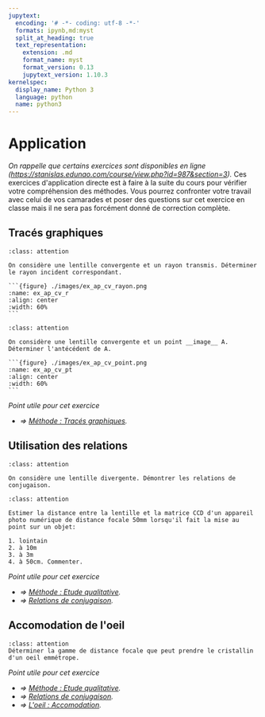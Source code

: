```yaml
---
jupytext:
  encoding: '# -*- coding: utf-8 -*-'
  formats: ipynb,md:myst
  split_at_heading: true
  text_representation:
    extension: .md
    format_name: myst
    format_version: 0.13
    jupytext_version: 1.10.3
kernelspec:
  display_name: Python 3
  language: python
  name: python3
---
```

# Application
_On rappelle que certains exercices sont disponibles en ligne (https://stanislas.edunao.com/course/view.php?id=987&section=3)._
Ces exercices d'application directe est à faire à la suite du cours pour vérifier votre compréhension des méthodes. Vous pourrez confronter votre travail avec celui de vos camarades et poser des questions sur cet exercice en classe mais il ne sera pas forcément donné de correction complète.

## Tracés graphiques
````{admonition} Exercice 
:class: attention

On considère une lentille convergente et un rayon transmis. Déterminer le rayon incident correspondant.

```{figure} ./images/ex_ap_cv_rayon.png
:name: ex_ap_cv_r
:align: center
:width: 60%
```
````

````{admonition} Exercice 
:class: attention

On considère une lentille convergente et un point __image__ A. Déterminer l'antécédent de A.

```{figure} ./images/ex_ap_cv_point.png
:name: ex_ap_cv_pt
:align: center
:width: 60%
```
````

_Point utile pour cet exercice_
* _$\Longrightarrow$ [Méthode : Tracés graphiques](traces_gr)._

## Utilisation des relations
````{admonition} Exercice 
:class: attention

On considère une lentille divergente. Démontrer les relations de conjugaison.
````


````{admonition} Exercice 
:class: attention

Estimer la distance entre la lentille et la matrice CCD d'un appareil photo numérique de distance focale 50mm lorsqu'il fait la mise au point sur un objet:

1. lointain
2. à 10m
3. à 3m
4. à 50cm. Commenter. 
````

_Point utile pour cet exercice_
* _$\Longrightarrow$ [Méthode : Etude qualitative](lentille_qu)._
* _$\Longrightarrow$ [Relations de conjugaison](conjugaison)._


## Accomodation de l'oeil
````{admonition} Exercice 
:class: attention
Déterminer la gamme de distance focale que peut prendre le cristallin d'un oeil emmétrope.
````

_Point utile pour cet exercice_
* _$\Longrightarrow$ [Méthode : Etude qualitative](lentille_qu)._
* _$\Longrightarrow$ [Relations de conjugaison](conjugaison)._
* _$\Longrightarrow$ [L'oeil : Accomodation](oeil_acco)._
